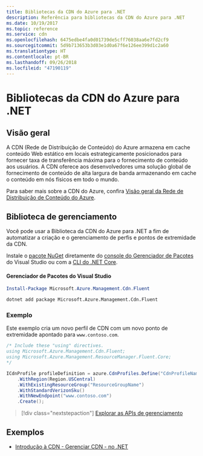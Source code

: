 ```yaml
---
title: Bibliotecas da CDN do Azure para .NET
description: Referência para bibliotecas da CDN do Azure para .NET
ms.date: 10/19/2017
ms.topic: reference
ms.service: cdn
ms.openlocfilehash: 6475edbe4fa0d01739de5cff76038aa6e7fd2cf9
ms.sourcegitcommit: 5d9b713653b3d03e1d0a67f6e126ee399d1c2a60
ms.translationtype: HT
ms.contentlocale: pt-BR
ms.lasthandoff: 09/26/2018
ms.locfileid: "47190119"
---
```

# <a name="azure-cdn-libraries-for-net"></a>Bibliotecas da CDN do Azure para .NET

## <a name="overview"></a>Visão geral

A CDN (Rede de Distribuição de Conteúdo) do Azure armazena em cache conteúdo Web estático em locais estrategicamente posicionados para fornecer taxa de transferência máxima para o fornecimento de conteúdo aos usuários. A CDN oferece aos desenvolvedores uma solução global de fornecimento de conteúdo de alta largura de banda armazenando em cache o conteúdo em nós físicos em todo o mundo.

Para saber mais sobre a CDN do Azure, confira [Visão geral da Rede de Distribuição de Conteúdo do Azure](https://docs.microsoft.com/azure/cdn/cdn-overview).


## <a name="management-library"></a>Biblioteca de gerenciamento

Você pode usar a Biblioteca da CDN do Azure para .NET a fim de automatizar a criação e o gerenciamento de perfis e pontos de extremidade da CDN. 

Instale o [pacote NuGet](https://www.nuget.org/packages/Microsoft.Azure.Management.Cdn.Fluent) diretamente do [console do Gerenciador de Pacotes][PackageManager] do Visual Studio ou com a [CLI do .NET Core][DotNetCLI].

#### <a name="visual-studio-package-manager"></a>Gerenciador de Pacotes do Visual Studio

```powershell
Install-Package Microsoft.Azure.Management.Cdn.Fluent
```

```bash
dotnet add package Microsoft.Azure.Management.Cdn.Fluent
```

### <a name="example"></a>Exemplo

Este exemplo cria um novo perfil de CDN com um novo ponto de extremidade apontado para `www.contoso.com`.

```csharp
/* Include these "using" directives.
using Microsoft.Azure.Management.Cdn.Fluent;
using Microsoft.Azure.Management.ResourceManager.Fluent.Core;
*/

ICdnProfile profileDefinition = azure.CdnProfiles.Define("CdnProfileName")
    .WithRegion(Region.USCentral)
    .WithExistingResourceGroup("ResourceGroupName")
    .WithStandardVerizonSku()
    .WithNewEndpoint("www.contoso.com")
    .Create();

```

> [!div class="nextstepaction"]
> [Explorar as APIs de gerenciamento](/dotnet/api/overview/azure/cdn/management)


## <a name="samples"></a>Exemplos

* [Introdução à CDN - Gerenciar CDN - no .NET](https://github.com/Azure-Samples/cdn-dotnet-manage-cdn)

[PackageManager]: https://docs.microsoft.com/nuget/tools/package-manager-console
[DotNetCLI]: https://docs.microsoft.com/dotnet/core/tools/dotnet-add-package
